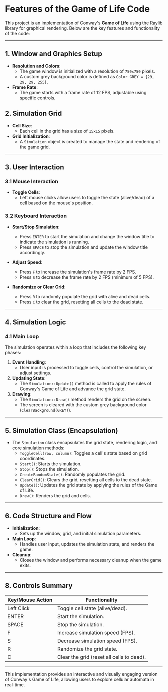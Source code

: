 # Features of the Game of Life Code

This project is an implementation of Conway's **Game of Life** using the Raylib library for graphical rendering. Below are the key features and functionality of the code:

---

## 1. **Window and Graphics Setup**
- **Resolution and Colors**: 
  - The game window is initialized with a resolution of `750x750` pixels.
  - A custom grey background color is defined as `Color GREY = {29, 29, 29, 255}`.
- **Frame Rate**:
  - The game starts with a frame rate of 12 FPS, adjustable using specific controls.

## 2. **Simulation Grid**
- **Cell Size**:
  - Each cell in the grid has a size of `15x15` pixels.
- **Grid Initialization**:
  - A `Simulation` object is created to manage the state and rendering of the game grid.

---

## 3. **User Interaction**
### 3.1 Mouse Interaction
- **Toggle Cells**:
  - Left mouse clicks allow users to toggle the state (alive/dead) of a cell based on the mouse's position.

### 3.2 Keyboard Interaction
- **Start/Stop Simulation**:
  - Press `ENTER` to start the simulation and change the window title to indicate the simulation is running.
  - Press `SPACE` to stop the simulation and update the window title accordingly.

- **Adjust Speed**:
  - Press `F` to increase the simulation's frame rate by 2 FPS.
  - Press `S` to decrease the frame rate by 2 FPS (minimum of 5 FPS).

- **Randomize or Clear Grid**:
  - Press `R` to randomly populate the grid with alive and dead cells.
  - Press `C` to clear the grid, resetting all cells to the dead state.

---

## 4. **Simulation Logic**
### 4.1 Main Loop
The simulation operates within a loop that includes the following key phases:
1. **Event Handling**:
   - User input is processed to toggle cells, control the simulation, or adjust settings.
2. **Updating State**:
   - The `Simulation::Update()` method is called to apply the rules of Conway's Game of Life and advance the grid state.
3. **Drawing**:
   - The `Simulation::Draw()` method renders the grid on the screen.
   - The screen is cleared with the custom grey background color (`ClearBackground(GREY)`).

---

## 5. **Simulation Class (Encapsulation)**
- The `Simulation` class encapsulates the grid state, rendering logic, and core simulation methods:
  - `ToggleCell(row, column)`: Toggles a cell's state based on grid coordinates.
  - `Start()`: Starts the simulation.
  - `Stop()`: Stops the simulation.
  - `CreateRandomState()`: Randomly populates the grid.
  - `ClearGrid()`: Clears the grid, resetting all cells to the dead state.
  - `Update()`: Updates the grid state by applying the rules of the Game of Life.
  - `Draw()`: Renders the grid and cells.

---

## 6. **Code Structure and Flow**
- **Initialization**:
  - Sets up the window, grid, and initial simulation parameters.
- **Main Loop**:
  - Handles user input, updates the simulation state, and renders the game.
- **Cleanup**:
  - Closes the window and performs necessary cleanup when the game exits.

---

## 8. **Controls Summary**
| Key/Mouse Action | Functionality                                |
|------------------|---------------------------------------------|
| Left Click       | Toggle cell state (alive/dead).             |
| ENTER            | Start the simulation.                      |
| SPACE            | Stop the simulation.                       |
| F                | Increase simulation speed (FPS).           |
| S                | Decrease simulation speed (FPS).           |
| R                | Randomize the grid state.                  |
| C                | Clear the grid (reset all cells to dead).  |

---

This implementation provides an interactive and visually engaging version of Conway's Game of Life, allowing users to explore cellular automata in real-time.

